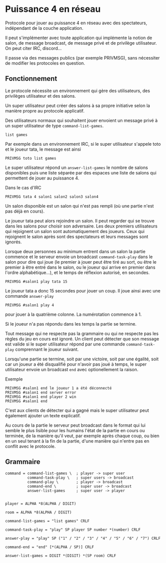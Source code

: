 # Puissance 4 en réseau

Protocole pour jouer au puissance 4 en réseau avec des 
spectateurs, indépendant de la couche application.

Il peut s'implémenter avec toute application qui implémente
la notion de salon, de message broadcast, de message privé
et de privilège utilisateur. On peut citer IRC, discord...

Il passe via des messages publics (par exemple PRIVMSG), 
sans nécessiter de modifier les protocoles en question.

## Fonctionnement
Le protocole nécessite un environnement qui gère des
utilisateurs, des privilèges utilisateur et des salons.

Un super utilisateur peut créer des salons à sa propre
initiative selon la manière propre au protocole applicatif.

Des utilisateurs normaux qui souhaitent jouer envoient un message
privé à un super utilisateur de type `command-list-games`.

 `list games`
 
Par exemple dans un environnement IRC, si le super 
utilisateur s'appele toto et le joueur tata, le message
est ainsi

 `PRIVMSG toto list games`

Le super utilisateur répond un `answer-list-games` le nombre de salons disponibles
puis une liste séparée par des espaces une liste de salons qui 
permettent de jouer au puissance 4.

Dans le cas d'IRC
```
PRIVMSG tata 4 salon1 salon2 salon3 salon4
```

Un salon disponible est un salon qui n'est pas rempli 
(où une partie n'est pas déjà en cours).

Le joueur tata peut alors rejoindre un salon. Il peut regarder
qui se trouve dans les salons pour choisir son adversaire.
Les deux premiers utilisateurs qui rejoignent un salon 
sont automatiquement des joueurs. Ceux qui rejoignent le 
salon après sont des spectateurs et leurs messages sont ignorés.

Lorsque deux personnes au minimum entrent dans un salon
la partie commence et le serveur envoie un broadcast
`command-task-play` dans le salon pour dire qui joue 
(le premier à jouer peut être tiré au sort, ou être le 
premier à être entré dans le salon, ou le joueur qui 
arrive en premier dans l'ordre alphabétique...), et le temps
de réflexion autorisé, en secondes.

 `PRIVMSG #salon1 play tata 15`
 
Le joueur tata a donc 15 secondes pour jouer un coup. Il
joue ainsi avec une commande `answer-play`

 `PRIVMSG #salon1 play 4`

pour jouer à la quatrième colonne. La numérotation commence
à 1.

Si le joueur n'a pas répondu dans les temps la partie
se termine.

Tout message qui ne respecte pas la grammaire ou qui
ne respecte pas les règles du jeu en cours est ignoré.
Un client peut détecter que son message est valide 
si le super utilisateur répond par une commande 
`command-task-play` comprennant le joueur suivant.

Lorsqu'une partie se termine, soit par une victoire, 
soit par une égalité, soit car un joueur a été disqualifié
pour n'avoir pas joué à temps, le super utilisateur envoie un
broadcast `end` avec optionellement la raison.

Exemple
```
PRIVMSG #salon1 end le joueur 1 a été déconnecté
PRIVMSG #salon1 end server error
PRIVMSG #salon1 end player 2 win
PRIVMSG #salon1 end
```

C'est aux clients de détecter qui a gagné mais le super
utilisateur peut également ajouter un texte explicatif.

Au cours de la partie le serveur peut broadcast dans le format
qui lui semble le plus lisible pour les humains l'état de
la partie en cours ou terminée, de la manière qu'il 
veut, par exemple après chaque coup, ou bien en un seul tenant 
à la fin de la partie, d'une manière qui n'entre pas en
conflit avec le protocole.

## Grammaire
```abnf
command = command-list-games \  ; player -> super user
          command-task-play \   ; super users -> broadcast
          command-play \        ; player -> broadcast
          command-end \         ; super user -> broadcast
          answer-list-games     ; super user -> player


player = ALPHA *8(ALPHA / DIGIT)

room = ALPHA *8(ALPHA / DIGIT)

command-list-games = "list games" CRLF

command-task-play = "play" SP player SP number *(number) CRLF

answer-play = "play" SP ("1" / "2" / "3" / "4" / "5" / "6" / "7") CRLF

command-end = "end" [*(ALPHA / SP)] CRLF

answer-list-games = DIGIT *(DIGIT) *(SP room) CRLF
```
